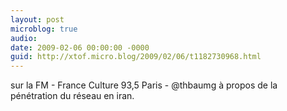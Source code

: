 ```yaml
---
layout: post
microblog: true
audio: 
date: 2009-02-06 00:00:00 -0000
guid: http://xtof.micro.blog/2009/02/06/t1182730968.html
---
```

sur la FM - France Culture 93,5 Paris  - @thbaumg à propos de la pénétration du réseau en iran.
